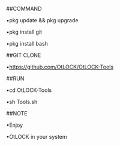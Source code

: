##COMMAND

•pkg update && pkg upgrade

•pkg install git

•pkg install bash

##GIT CLONE

•https://github.com/OtLOCK/OtLOCK-Tools

##RUN

•cd OtLOCK-Tools

•sh Tools.sh

##NOTE

•Enjoy

•OtLOCK in your system
